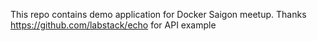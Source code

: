 This repo contains demo application for Docker Saigon meetup.
Thanks https://github.com/labstack/echo for API example
